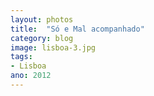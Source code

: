 ```yaml
---
layout: photos
title:  "Só e Mal acompanhado"
category: blog
image: lisboa-3.jpg
tags:
- Lisboa
ano: 2012
---
```





